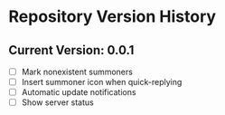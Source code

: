 Repository Version History
==========================

## Current Version: 0.0.1
- [ ] Mark nonexistent summoners
- [ ] Insert summoner icon when quick-replying
- [ ] Automatic update notifications
- [ ] Show server status